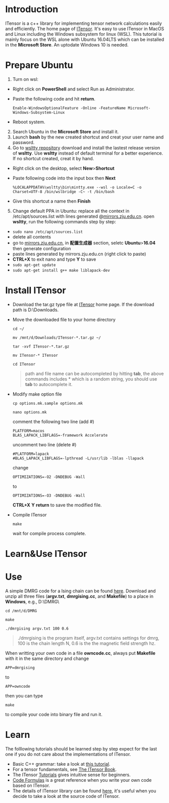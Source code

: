 # Introduction
ITensor is a c++ library for implementing tensor network calculations  easily and efficiently. The home page of [ITensor](http://itensor.org).
It's easy to use ITensor in MacOS and Linux including the Windows subsystem for linux (WSL). This tutorial is mainly focus on the WSL alone with Ubuntu 16.04LTS which can be installed in the **Microsoft Store**. An uptodate Windows 10 is needed.
# Prepare Ubuntu
1. Turn on wsl:
* Right click on **PowerShell** and select Run as Administrator.
* Paste the following code and hit **return**.

  `Enable-WindowsOptionalFeature -Online -FeatureName Microsoft-Windows-Subsystem-Linux`
* Reboot system.
2. Search Ubuntu in the **Microsoft Store** and install it.
3. Launch **bash** by the new created shortcut and creat your user name and password.
4. Go to [wsltty repository](https://github.com/mintty/wsltty/releases) download and install the lastest release version of **wsltty**. Use **wsltty** instead of default terminal for a better experience. If no shortcut created, creat it by hand.
* Right click on the desktop, select **New**>**Shortcut**
* Paste following code into the input box then **Next**

  `%LOCALAPPDATA%\wsltty\bin\mintty.exe --wsl -o Locale=C -o Charset=UTF-8 /bin/wslbridge -C~ -t /bin/bash`
* Give this shortcut a name then **Finish**
5. Change default PPA in Ubuntu: replace all the context in /etc/apt/sources.list with lines generated @[mirrors.zju.edu.cn](http://mirrors.zju.edu.cn). open **wsltty**, run the following commands step by step:
* `sudo nano /etc/apt/sources.list`
* delete all contents
* go to [mirrors.zju.edu.cn](http://mirrors.zju.edu.cn/#generator), in **配置生成器** section, seletc **Ubuntu**>**16.04** then generate configuration
* paste lines generated by mirrors.zju.edu.cn (right click to paste)
* **CTRL+X** to exit nano and type **Y** to save
* `sudo apt-get update`
* `sudo apt-get install g++ make liblapack-dev`
# Install ITensor
- Download the tar.gz type file at [ITensor](http://itensor.org) home page. If the download path is D:\Downloads\.
- Move the downloaded file to your home directory

  `cd ~/`
  
  `mv /mnt/d/Downloads/ITensor-*.tar.gz ~/`
  
  `tar -xvf ITensor-*.tar.gz`
  
  `mv ITensor-* ITensor`
  
  `cd ITensor`
  > path and file name can be autocompleted by hitting **tab**, the above commands includes * which is a random string, you should use **tab** to autocomplete it.
- Modify make option file

  `cp options.mk.sample options.mk`
  
  `nano options.mk`

  comment the following two line (add #)
  ~~~~
  PLATFORM=macos
  BLAS_LAPACK_LIBFLAGS=-framework Accelerate
  ~~~~

  uncomment two line (delete #)
  ~~~~
  #PLATFORM=lapack
  #BLAS_LAPACK_LIBFLAGS=-lpthread -L/usr/lib -lblas -llapack
  ~~~~

  change
  ~~~~
  OPTIMIZATIONS=-O2 -DNDEBUG -Wall
  ~~~~
  to
  ~~~~
  OPTIMIZATIONS=-O3 -DNDEBUG -Wall
  ~~~~
  **CTRL+X** **Y** **return** to save the modified file.
- Compile ITensor

  `make`
  
  wait for compile process complete.
# Learn&Use ITensor
# Use
A simple DMRG code for a Ising chain can be found [here](https://github.com/empter/mps-tutorial/raw/master/dmrgsample.zip).
Download and unzip all three files (**argv.txt**, **dmrgising</span>.cc**, and **Makefile**) to a place in **Windows**, e.g., D:\DMRG\

  `cd /mnt/d/DMRG`

  `make`

  `./dmrgising argv.txt 100 0.6`
> ./dmrgising is the program itself,
> argv.txt contains settings for dmrg,
> 100 is the chain length N,
> 0.6 is the the magnetic field strength hz.

When writting your own code in a file **owncode</span>.cc**, always put **Makefile** with it in the same directory and change

`APP=dmrgising`

to

`APP=owncode`

then you can type

`make`

to compile your code into binary file and run it.
# Learn
The folllowing tutorials should be learned step by step expect for the last one if you do not care about the implementations of ITensor.
- Basic C++ grammar: take a look at [this tutorial](http://www.cplusplus.com/doc/tutorial/).
- For a tensor fundamentals, see [The ITensor Book](http://itensor.org/docs.cgi?page=book).
- The ITensor [Tutorials](http://itensor.org/docs.cgi?page=tutorials) gives intuitive sense for beginners.
- [Code Formulas](http://itensor.org/docs.cgi?page=formulas) is a great reference when you write your own code based on ITensor.
- The details of ITensor library can be found [here](http://itensor.org/docs.cgi?page=classes), it's useful when you decide to take a look at the source code of ITensor.
